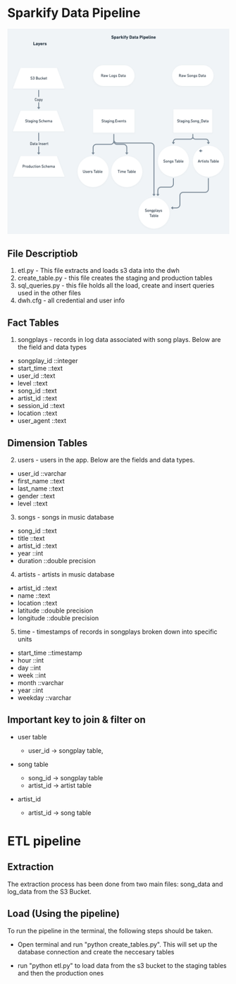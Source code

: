 
# Sparkify Data Pipeline 

![Schema Design in GIT](https://github.com/aoyerinde/Data_Modelling_Project/blob/main/project_3/Sparkify_DB.png)

## File Descriptiob
1. etl.py - This file extracts and loads s3 data into the dwh
2. create_table.py - this file creates the staging and production tables
3. sql_queries.py - this file holds all the load, create and insert queries used in  the other files
4. dwh.cfg - all credential and user info 



## Fact Tables
1. songplays - records in log data associated with song plays. Below are the field and data types 
* songplay_id ::integer
* start_time ::text
* user_id  ::text
* level ::text
* song_id ::text
* artist_id ::text
* session_id ::text
* location  ::text
* user_agent ::text

## Dimension Tables
2. users - users in the app. Below are the fields and data types.
* user_id ::varchar
* first_name ::text
* last_name ::text
* gender ::text
* level ::text

3. songs - songs in music database
* song_id ::text
* title ::text
* artist_id ::text
* year ::int
* duration ::double precision

4. artists - artists in music database
* artist_id ::text
* name ::text
* location ::text
* latitude  ::double precision
* longitude  ::double precision

5. time - timestamps of records in songplays broken down into specific units
* start_time ::timestamp
* hour ::int
* day ::int
* week ::int 
* month ::varchar 
* year ::int 
* weekday ::varchar

## Important key to join & filter on
* user table
    * user_id -> songplay table, 
    
* song table
    * song_id -> songplay table
    * artist_id -> artist table
 
* artist_id 
    * artist_id -> song table 
  


# ETL pipeline

## Extraction
The extraction process has been done from two main files: song_data and log_data from the S3 Bucket.

## Load (Using the pipeline)
To run the pipeline in the terminal, the following steps should be taken.
 * Open terminal and run "python create_tables.py". This will set up the database connection and create the neccesary tables
 
 * run "python etl.py" to load data from the s3 bucket to the staging tables and then the production ones
 
